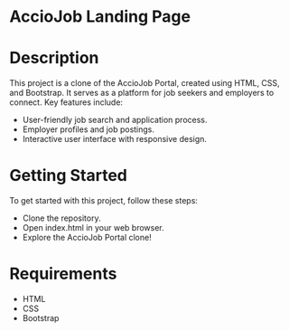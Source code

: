 # AccioJob Landing Page
# Description
This project is a clone of the AccioJob Portal, created using HTML, CSS, and Bootstrap. It serves as a platform for job seekers and employers to connect. Key features include:
- User-friendly job search and application process.
- Employer profiles and job postings.
- Interactive user interface with responsive design.
# Getting Started
To get started with this project, follow these steps:
- Clone the repository.
- Open index.html in your web browser.
- Explore the AccioJob Portal clone!
# Requirements
- HTML
- CSS
- Bootstrap
